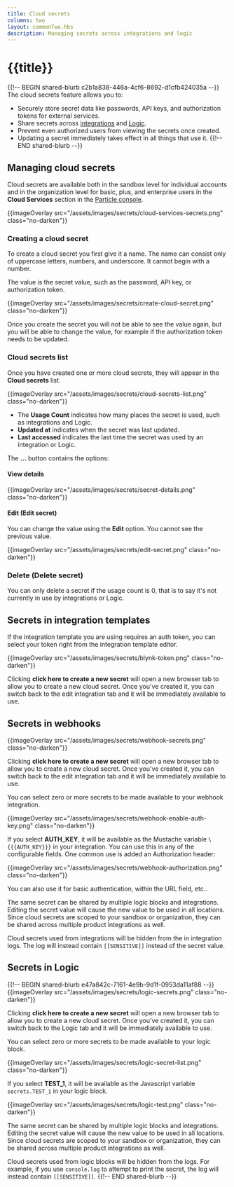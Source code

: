 ```yaml
---
title: Cloud secrets
columns: two
layout: commonTwo.hbs
description: Managing secrets across integrations and logic
---
```


# {{title}}

{{!-- BEGIN shared-blurb c2b1a838-446a-4cf6-8692-d1cfb424035a --}}
The cloud secrets feature allows you to:

- Securely store secret data like passwords, API keys, and authorization tokens for external services.
- Share secrets across [integrations](/integrations/introduction/) and [Logic](/getting-started/logic-ledger/logic/).
- Prevent even authorized users from viewing the secrets once created.
- Updating a secret immediately takes effect in all things that use it.
{{!-- END shared-blurb --}}

## Managing cloud secrets

Cloud secrets are available both in the sandbox level for individual accounts and in the organization level for basic, plus, and enterprise users in the **Cloud Services** section in the [Particle console](https://console.particle.io/).

{{imageOverlay src="/assets/images/secrets/cloud-services-secrets.png" class="no-darken"}}

### Creating a cloud secret

To create a cloud secret you first give it a name. The name can consist only of uppercase letters, numbers, and underscore. It cannot begin with a number.

The value is the secret value, such as the password, API key, or authorization token. 

{{imageOverlay src="/assets/images/secrets/create-cloud-secret.png" class="no-darken"}}

Once you create the secret you will not be able to see the value again, but you will be able to change the value, for example if the authorization token needs to be updated.

### Cloud secrets list

Once you have created one or more cloud secrets, they will appear in the **Cloud secrets** list.

{{imageOverlay src="/assets/images/secrets/cloud-secrets-list.png" class="no-darken"}}

- The **Usage Count** indicates how many places the secret is used, such as integrations and Logic. 
- **Updated at** indicates when the secret was last updated.
- **Last accessed** indicates the last time the secret was used by an integration or Logic.

The **...** button contains the options:

#### View details

{{imageOverlay src="/assets/images/secrets/secret-details.png" class="no-darken"}}

#### Edit (Edit secret)

You can change the value using the **Edit** option. You cannot see the previous value.

{{imageOverlay src="/assets/images/secrets/edit-secret.png" class="no-darken"}}

### Delete (Delete secret)

You can only delete a secret if the usage count is 0, that is to say it's not currently in use by integrations or Logic.

## Secrets in integration templates

If the integration template you are using requires an auth token, you can select your token right from the integration template editor.

{{imageOverlay src="/assets/images/secrets/blynk-token.png" class="no-darken"}}

Clicking **click here to create a new secret** will open a new browser tab to allow you to create a new cloud secret. Once you've created it, 
you can switch back to the edit integration tab and it will be immediately available to use.

## Secrets in webhooks

{{imageOverlay src="/assets/images/secrets/webhook-secrets.png" class="no-darken"}}

Clicking **click here to create a new secret** will open a new browser tab to allow you to create a new cloud secret. Once you've created it, 
you can switch back to the edit integration tab and it will be immediately available to use.

You can select zero or more secrets to be made available to your webhook integration. 

{{imageOverlay src="/assets/images/secrets/webhook-enable-auth-key.png" class="no-darken"}}

If you select **AUTH_KEY**, it will be available as the Mustache variable `\{{{AUTH_KEY}}}` in your integration. You can use this in any of the configurable fields. One common use is added an Authorization header:

{{imageOverlay src="/assets/images/secrets/webhook-authorization.png" class="no-darken"}}

You can also use it for basic authentication, within the URL field, etc..

The same secret can be shared by multiple logic blocks and integrations. Editing the secret value will cause the new value to be used in all locations. Since cloud secrets are scoped to your sandbox or organization, they can be shared across multiple product integrations as well.

Cloud secrets used from integrations will be hidden from the in integration logs. The log will instead contain `[[SENSITIVE]]` instead of the secret value.


## Secrets in Logic

{{!-- BEGIN shared-blurb e47a842c-7161-4e9b-9d1f-0953da11af88 --}}
{{imageOverlay src="/assets/images/secrets/logic-secrets.png" class="no-darken"}}

Clicking **click here to create a new secret** will open a new browser tab to allow you to create a new cloud secret. Once you've created it, 
you can switch back to the Logic tab and it will be immediately available to use.


You can select zero or more secrets to be made available to your logic block.

{{imageOverlay src="/assets/images/secrets/logic-secret-list.png" class="no-darken"}}

If you select **TEST_1**, it will be available as the Javascript variable `secrets.TEST_1` in your logic block.

{{imageOverlay src="/assets/images/secrets/logic-test.png" class="no-darken"}}

The same secret can be shared by multiple logic blocks and integrations. Editing the secret value will cause the new value to be used in all locations. Since cloud secrets are scoped to your sandbox or organization, they can be shared across multiple product integrations as well.

Cloud secrets used from logic blocks will be hidden from the logs. For example, if you use `console.log` to attempt to print the secret, the log will instead contain `[[SENSITIVE]]`.
{{!-- END shared-blurb --}}


